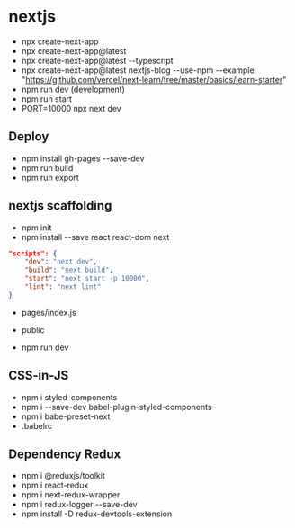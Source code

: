 # nextjs

- npx create-next-app
- npx create-next-app@latest
- npx create-next-app@latest --typescript
- npx create-next-app@latest nextjs-blog --use-npm --example "https://github.com/vercel/next-learn/tree/master/basics/learn-starter"
- npm run dev (development)
- npm run start
- PORT=10000 npx next dev

## Deploy

- npm install gh-pages --save-dev
- npm run build
- npm run export

## nextjs scaffolding

- npm init
- npm install --save react react-dom next

```json
"scripts": {
    "dev": "next dev",
    "build": "next build",
    "start": "next start -p 10000",
    "lint": "next lint"
}
```

- pages/index.js
- public

- npm run dev

## CSS-in-JS

- npm i styled-components
- npm i --save-dev babel-plugin-styled-components
- npm i babe-preset-next
- .babelrc

## Dependency Redux

- npm i @reduxjs/toolkit
- npm i react-redux
- npm i next-redux-wrapper
- npm i redux-logger --save-dev
- npm install -D redux-devtools-extension
